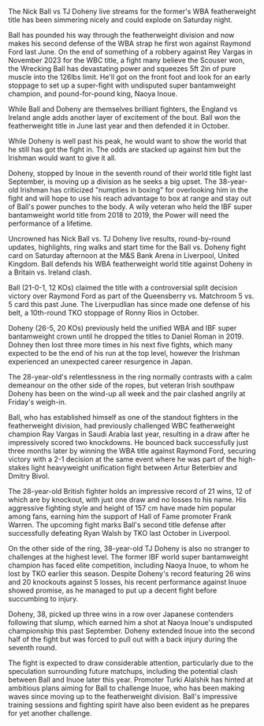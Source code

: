 The Nick Ball vs TJ Doheny live streams for the former's WBA featherweight title has been simmering nicely and could explode on Saturday night.


Ball has pounded his way through the featherweight division and now makes his second defense of the WBA strap he first won against Raymond Ford last June. On the end of something of a robbery against Rey Vargas in November 2023 for the WBC title, a fight many believe the Scouser won, the Wrecking Ball has devastating power and squeezes 5ft 2in of pure muscle into the 126lbs limit. He'll got on the front foot and look for an early stoppage to set up a super-fight with undisputed super bantamweight champion, and pound-for-pound king, Naoya Inoue.

While Ball and Doheny are themselves brilliant fighters, the England vs Ireland angle adds another layer of excitement of the bout. Ball won the featherweight title in June last year and then defended it in October.

While Doheny is well past his peak, he would want to show the world that he still has got the fight in. The odds are stacked up against him but the Irishman would want to give it all.

Doheny, stopped by Inoue in the seventh round of their world title fight last September, is moving up a division as he seeks a big upset. The 38-year-old Irishman has criticized "numpties in boxing" for overlooking him in the fight and will hope to use his reach advantage to box at range and stay out of Ball's power punches to the body. A wily veteran who held the IBF super bantamweight world title from 2018 to 2019, the Power will need the performance of a lifetime.

Uncrowned has Nick Ball vs. TJ Doheny live results, round-by-round updates, highlights, ring walks and start time for the Ball vs. Doheny fight card on Saturday afternoon at the M&S Bank Arena in Liverpool, United Kingdom. Ball defends his WBA featherweight world title against Doheny in a Britain vs. Ireland clash.

Ball (21-0-1, 12 KOs) claimed the title with a controversial split decision victory over Raymond Ford as part of the Queensberry vs. Matchroom 5 vs. 5 card this past June. The Liverpudlian has since made one defense of his belt, a 10th-round TKO stoppage of Ronny Rios in October.

Doheny (26-5, 20 KOs) previously held the unified WBA and IBF super bantamweight crown until he dropped the titles to Daniel Roman in 2019. Dohney then lost three more times in his next five fights, which many expected to be the end of his run at the top level, however the Irishman experienced an unexpected career resurgence in Japan.

The 28-year-old's relentlessness in the ring normally contrasts with a calm demeanour on the other side of the ropes, but veteran Irish southpaw Doheny has been on the wind-up all week and the pair clashed angrily at Friday's weigh-in.

Ball, who has established himself as one of the standout fighters in the featherweight division, had previously challenged WBC featherweight champion Ray Vargas in Saudi Arabia last year, resulting in a draw after he impressively scored two knockdowns. He bounced back successfully just three months later by winning the WBA title against Raymond Ford, securing victory with a 2-1 decision at the same event where he was part of the high-stakes light heavyweight unification fight between Artur Beterbiev and Dmitry Bivol.

The 28-year-old British fighter holds an impressive record of 21 wins, 12 of which are by knockout, with just one draw and no losses to his name. His aggressive fighting style and height of 157 cm have made him popular among fans, earning him the support of Hall of Fame promoter Frank Warren. The upcoming fight marks Ball's second title defense after successfully defeating Ryan Walsh by TKO last October in Liverpool.

On the other side of the ring, 38-year-old TJ Doheny is also no stranger to challenges at the highest level. The former IBF world super bantamweight champion has faced elite competition, including Naoya Inuoe, to whom he lost by TKO earlier this season. Despite Doheny's record featuring 26 wins and 20 knockouts against 5 losses, his recent performance against Inuoe showed promise, as he managed to put up a decent fight before succumbing to injury.

Doheny, 38, picked up three wins in a row over Japanese contenders following that slump, which earned him a shot at Naoya Inoue's undisputed championship this past September. Doheny extended Inoue into the second half of the fight but was forced to pull out with a back injury during the seventh round.

The fight is expected to draw considerable attention, particularly due to the speculation surrounding future matchups, including the potential clash between Ball and Inuoe later this year. Promoter Turki Alalshik has hinted at ambitious plans aiming for Ball to challenge Inuoe, who has been making waves since moving up to the featherweight division. Ball's impressive training sessions and fighting spirit have also been evident as he prepares for yet another challenge.
